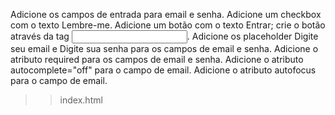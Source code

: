 Adicione os campos de entrada para email e senha.
Adicione um checkbox com o texto Lembre-me.
Adicione um botão com o texto Entrar; crie o botão através da tag <input>.
Adicione os placeholder Digite seu email e Digite sua senha para os campos de email e senha.
Adicione o atributo required para os campos de email e senha.
Adicione o atributo autocomplete="off" para o campo de email.
Adicione o atributo autofocus para o campo de email.

>>index.html